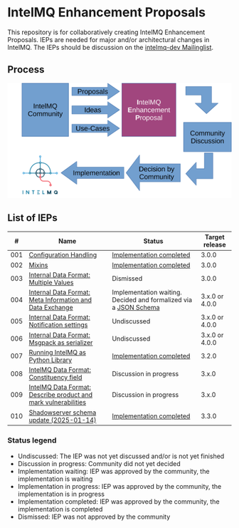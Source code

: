 # IntelMQ Enhancement Proposals

This repository is for collaboratively creating IntelMQ Enhancement Proposals.
IEPs are needed for major and/or architectural changes in IntelMQ.
The IEPs should be discussion on the [intelmq-dev Mailinglist](https://lists.cert.at/cgi-bin/mailman/listinfo/intelmq-dev).

## Process

![The IEP Process](static/process-diagram.svg)

## List of IEPs

| #   | Name                                                                   | Status                                                                                     | Target release |
| --- | ---------------------------------------------------------------------- | ------------------------------------------------------------------------------------------ | -------------- |
| 001 | [Configuration Handling](001/)                                         | [Implementation completed](https://github.com/certtools/intelmq/projects/9)                | 3.0.0          |
| 002 | [Mixins](002/)                                                         | [Implementation completed](https://github.com/certtools/intelmq/projects/10)               | 3.0.0          |
| 003 | [Internal Data Format: Multiple Values](003/)                          | Dismissed                                                                                  | 3.0.0          |
| 004 | [Internal Data Format: Meta Information and Data Exchange](004/)       | Implementation waiting. Decided and formalized via a [JSON Schema](004/schema/schema.json) | 3.x.0 or 4.0.0 |
| 005 | [Internal Data Format: Notification settings](005/)                    | Undiscussed                                                                                | 3.x.0 or 4.0.0 |
| 006 | [Internal Data Format: Msgpack as serializer](006/)                    | Undiscussed                                                                                | 3.x.0 or 4.0.0 |
| 007 | [Running IntelMQ as Python Library](007/)                              | [Implementation completed](https://github.com/certtools/intelmq/blob/3.2.0/NEWS.md)        | 3.2.0          |
| 008 | [IntelMQ Data Format: Constituency field](008/)                        | Discussion in progress                                                                     | 3.x.0          |
| 009 | [IntelMQ Data Format: Describe product and mark vulnerabilities](009/) | Discussion in progress                                                                     | 3.x.0          |
| 010 | [Shadowserver schema update (2025-01-14)](010/)                        | [Implementation completed](https://github.com/certtools/intelmq/pull/2372)                 | 3.3.0          |

### Status legend
* Undiscussed: The IEP was not yet discussed and/or is not yet finished
* Discussion in progress: Community did not yet decided
* Implementation waiting: IEP was approved by the community, the implementation is waiting
* Implementation in progress: IEP was approved by the community, the implementation is in progress
* Implementation completed: IEP was approved by the community, the implementation is completed
* Dismissed: IEP was not approved by the community

